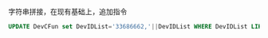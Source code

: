 字符串拼接，在现有基础上，追加指令
```sql
UPDATE DevCFun set DevIDList='33686662,'||DevIDList WHERE DevIDList LIKE '%33686660%';
```